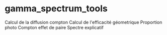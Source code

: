 # gamma_spectrum_tools


Calcul de la diffusion compton
Calcul de l'efficacité géometrique 
Proportion photo Compton effet de paire
Spectre explicatif
